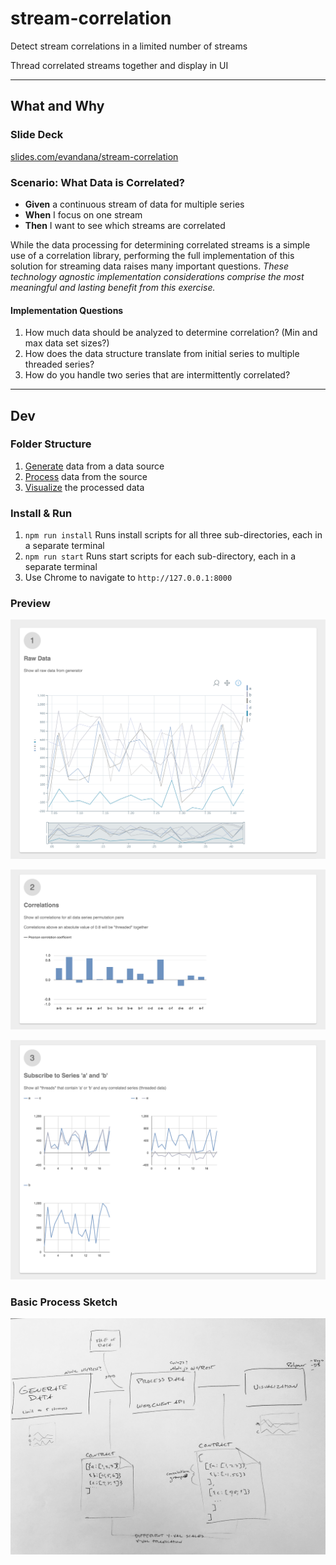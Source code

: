 # stream-correlation

Detect stream correlations in a limited number of streams

Thread correlated streams together and display in UI

--- 

## What and Why

### Slide Deck

[slides.com/evandana/stream-correlation](https://slides.com/evandana/stream-correlation)

### Scenario: What Data is Correlated?

- **Given** a continuous stream of data for multiple series
- **When** I focus on one stream
- **Then** I want to see which streams are correlated

While the data processing for determining correlated streams is a simple use of a correlation library, performing the full implementation of this solution for streaming data raises many important questions. *These technology agnostic implementation considerations comprise the most meaningful and lasting benefit from this exercise.*

#### Implementation Questions

1. How much data should be analyzed to determine correlation? (Min and max data set sizes?)
1. How does the data structure translate from initial series to multiple threaded series?
1. How do you handle two series that are intermittently correlated?

---

## Dev

### Folder Structure

1. [Generate](./1-generate) data from a data source
1. [Process](./2-process) data from the source
1. [Visualize](./3-visualize) the processed data


### Install & Run

1. `npm run install` Runs install scripts for all three sub-directories, each in a separate terminal
1. `npm run start` Runs start scripts for each sub-directory, each in a separate terminal
1. Use Chrome to navigate to `http://127.0.0.1:8000`


### Preview

![Preview Step 1 - Raw Data](static/1-rawData.png "Preview Step 1 - Raw Data")

![Preview Step 2 - Correlations](static/2-correlations.png "Preview Step 2 - Correlations")

![Preview Step 3 - Threads](static/3-threads.png "Preview Step 3 - Threads")


### Basic Process Sketch

![Stream Correlation Process Sketch](static/stream-correlation-plan.JPG "Stream Correlation Process Sketch")
